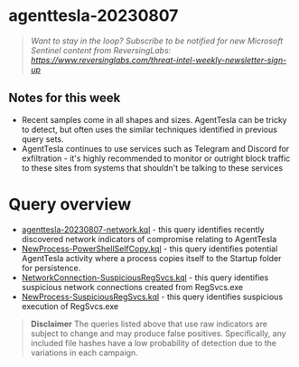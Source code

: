 # agenttesla-20230807

> *Want to stay in the loop? Subscribe to be notified for new Microsoft Sentinel content from ReversingLabs: https://www.reversinglabs.com/threat-intel-weekly-newsletter-sign-up*

## Notes for this week
- Recent samples come in all shapes and sizes. AgentTesla can be tricky to detect, but often uses the similar techniques identified in previous query sets.
- AgentTesla continues to use services such as Telegram and Discord for exfiltration - it's highly recommended to monitor or outright block traffic to these sites from systems that shouldn't be talking to these services

# Query overview
- [agenttesla-20230807-network.kql](./agenttesla-20230807-network.kql) - this query identifies recently discovered network indicators of compromise relating to AgentTesla
- [NewProcess-PowerShellSelfCopy.kql](./NewProcess-PowerShellSelfCopy.kql) - this query identifies potential AgentTesla activity where a process copies itself to the Startup folder for persistence.
- [NetworkConnection-SuspiciousRegSvcs.kql](./NetworkConnection-SuspiciousRegSvcs.kql) - this query identifies suspicious network connections created from RegSvcs.exe
- [NewProcess-SuspiciousRegSvcs.kql](./NewProcess-SuspiciousRegSvcs.kql) - this query identifies suspicious execution of RegSvcs.exe


> **Disclaimer**
> The queries listed above that use raw indicators are subject to change and may produce false positives. Specifically, any included file hashes have a low probability of detection due to the variations in each campaign. 
